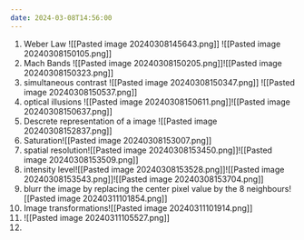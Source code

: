 ```yaml
---
date: 2024-03-08T14:56:00
---
```

1. Weber Law
	![[Pasted image 20240308145643.png]] ![[Pasted image 20240308150105.png]]
2. Mach Bands
	![[Pasted image 20240308150205.png]]![[Pasted image 20240308150323.png]]
3. simultaneous contrast
	![[Pasted image 20240308150347.png]]
	![[Pasted image 20240308150537.png]]
4. optical illusions
	![[Pasted image 20240308150611.png]]![[Pasted image 20240308150637.png]]
6. Descrete representation of a image ![[Pasted image 20240308152837.png]]
7. Saturation![[Pasted image 20240308153007.png]]
8. spatial resolution![[Pasted image 20240308153450.png]]![[Pasted image 20240308153509.png]]
9. intensity level![[Pasted image 20240308153528.png]]![[Pasted image 20240308153543.png]]![[Pasted image 20240308153704.png]]
10. blurr the image by replacing the center pixel value by the 8 neighbours![[Pasted image 20240311101854.png]]
11. Image transformations![[Pasted image 20240311101914.png]]
12. ![[Pasted image 20240311105527.png]]
13. 